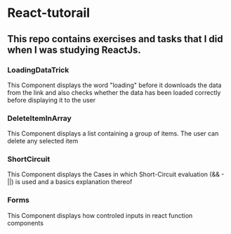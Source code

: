 # React-tutorail

## This repo contains exercises and tasks that I did when I was studying ReactJs.


### LoadingDataTrick
This Component displays the word "loading" before it downloads the data from the link and also checks whether the data has been loaded correctly before displaying it to the user

### DeleteItemInArray
This Component displays a list containing a group of items. The user can delete any selected item

### ShortCircuit
This Component displays the Cases in which Short-Circuit evaluation (&& - ||) is used and a basics explanation thereof

### Forms 
This Component displays how controled inputs in react function components